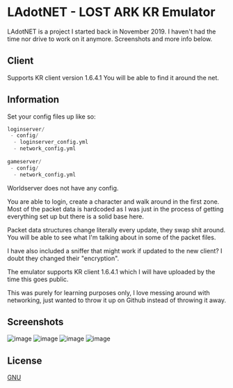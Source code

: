 # LAdotNET - LOST ARK KR Emulator

LAdotNET is a project I started back in November 2019. I haven't had the time nor drive to work on it anymore.
Screenshots and more info below.

## Client

Supports KR client version 1.6.4.1
You will be able to find it around the net.

## Information

Set your config files up like so:
```python
loginserver/
 - config/
  - loginserver_config.yml
  - network_config.yml
  
gameserver/
 - config/
  - network_config.yml
```

Worldserver does not have any config.

You are able to login, create a character and walk around in the first zone.
Most of the packet data is hardcoded as I was just in the process of getting everything set up but there is a solid base here.

Packet data structures change literally every update, they swap shit around. You will be able to see what I'm talking about in some of the packet files.

I have also included a sniffer that might work if updated to the new client? I doubt they changed their "encryption".

The emulator supports KR client 1.6.4.1 which I will have uploaded by the time this goes public.

This was purely for learning purposes only, I love messing around with networking, just wanted to throw it up on Github instead of throwing it away.

## Screenshots
![image](https://i.imgur.com/017E2BR.jpeg)
![image](https://imgur.com/OzVZLOL.jpeg)
![image](https://imgur.com/WpM58KB.jpeg)
![image](https://imgur.com/AZlj1D9.jpeg)

## License
[GNU](https://www.gnu.org/licenses/)
